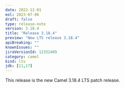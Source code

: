 ```yaml
---
date: 2022-12-01
eol: 2023-07-06
draft: false
type: release-note
version: 3.18.4
title: "Release 3.18.4"
preview: "New LTS release 3.18.4"
apiBreaking: ""
knownIssues: ""
jiraVersionId: 12352409
category: camel
kind: lts
jdk: [11,17]
---
```


This release is the new Camel 3.18.4 LTS patch release.
